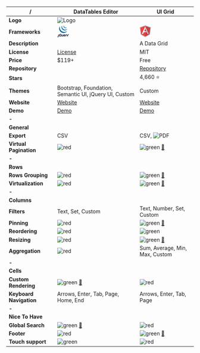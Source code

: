 |**/**|DataTables Editor|UI Grid|
|-----|-----------------|-------|
|**Logo**|![Logo](https://editor.datatables.net/media/images/nav-e.png)||
|**Frameworks**|![jQuery](https://raw.githubusercontent.com/AmitMY/grids/master/assets/frameworks/jquery.png)|![Angular1](https://raw.githubusercontent.com/AmitMY/grids/master/assets/frameworks/angular1.png)|
|**Description**||A Data Grid|
|**License**|[License](https://editor.datatables.net/license/)|MIT|
|**Price**|$119+|Free|
|**Repository**||[Repository](https://github.com/angular-ui/ui-grid)|
|**Stars**||4,660 :star:|
|**Themes**|Bootstrap, Foundation, Semantic UI, jQuery UI, Custom|Custom|
|**Website**|[Website](https://editor.datatables.net/)|[Website](http://ui-grid.info/)|
|**Demo**|[Demo](https://editor.datatables.net/examples/index)|[Demo](http://ui-grid.info/)|
|**-**|||
|**General**|||
|**Export**|CSV|CSV, ![PDF](https://raw.githubusercontent.com/teambox/Free-file-icons/master/32px/pdf.png)|
|**Virtual Pagination**|![red](http://placehold.it/23/f03c15/000000?text=+)|![green](http://placehold.it/23/c5f015/000000?text=+) [:book:](http://ui-grid.info/docs/#/tutorial/212_infinite_scroll)|
|**-**|||
|**Rows**|||
|**Rows Grouping**|![red](http://placehold.it/23/f03c15/000000?text=+)|![green](http://placehold.it/23/c5f015/000000?text=+) [:book:](http://ui-grid.info/docs/#/tutorial/209_grouping)|
|**Virtualization**|![red](http://placehold.it/23/f03c15/000000?text=+)|![green](http://placehold.it/23/c5f015/000000?text=+) [:book:](http://ui-grid.info/docs/#/tutorial/404_large_data_sets_and_performance)|
|**-**|||
|**Columns**|||
|**Filters**|Text, Set, Custom|Text, Number, Set, Custom|
|**Pinning**|![red](http://placehold.it/23/f03c15/000000?text=+)|![green](http://placehold.it/23/c5f015/000000?text=+) [:book:](http://ui-grid.info/docs/#/tutorial/203_pinning)|
|**Reordering**|![red](http://placehold.it/23/f03c15/000000?text=+)|![green](http://placehold.it/23/c5f015/000000?text=+)|
|**Resizing**|![red](http://placehold.it/23/f03c15/000000?text=+)|![green](http://placehold.it/23/c5f015/000000?text=+) [:book:](http://ui-grid.info/docs/#/tutorial/204_column_resizing)|
|**Aggregation**|![red](http://placehold.it/23/f03c15/000000?text=+)|Sum, Average, Min, Max, Custom|
|**-**|||
|**Cells**|||
|**Custom Rendering**|![green](http://placehold.it/23/c5f015/000000?text=+) [:book:](https://datatables.net/examples/advanced_init/column_render.html)|![red](http://placehold.it/23/f03c15/000000?text=+)|
|**Keyboard Navigation**|Arrows, Enter, Tab, Page, Home, End|Arrows, Enter, Tab, Page|
|**-**|||
|**Nice To Have**|||
|**Global Search**|![green](http://placehold.it/23/c5f015/000000?text=+) [:book:](https://datatables.net/examples/api/multi_filter.html)|![red](http://placehold.it/23/f03c15/000000?text=+)|
|**Footer**|![red](http://placehold.it/23/f03c15/000000?text=+)|![green](http://placehold.it/23/c5f015/000000?text=+) [:book:](http://ui-grid.info/docs/#/tutorial/105_footer)|
|**Touch support**|![green](http://placehold.it/23/c5f015/000000?text=+)|![red](http://placehold.it/23/f03c15/000000?text=+)|